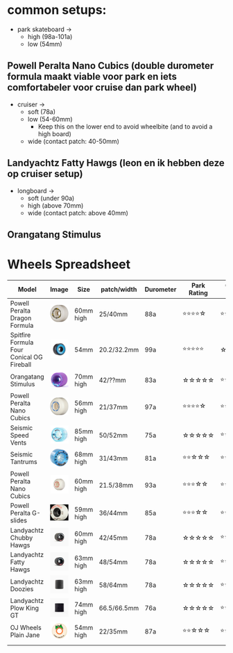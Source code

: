 # common setups:
- park skateboard -> 
	- high (98a-101a)
	- low (54mm)
## Powell Peralta Nano Cubics (double durometer formula maakt viable voor park en iets comfortabeler voor cruise dan park wheel)


- cruiser ->
	- soft (78a)
	- low (54-60mm)
		- Keep this on the lower end to avoid wheelbite (and to avoid a high board)
	- wide (contact patch: 40-50mm)
## Landyachtz Fatty Hawgs (leon en ik hebben deze op cruiser setup)


- longboard ->
	- soft (under 90a)
	- high (above 70mm)
	- wide (contact patch: above 40mm)
## Orangatang Stimulus

# Wheels Spreadsheet

| Model                                          | Image                                                         | Size      | patch/width | Durometer | Park Rating | Cruiser Rating | Longboard Rating |
| ---------------------------------------------- | ------------------------------------------------------------- | --------- | ----------- | --------- | ----------- | -------------- | ---------------- |
| Powell Peralta Dragon Formula                  | ![250](../attachments/Pasted%20image%2020250112162858.png)    | 60mm high | 25/40mm     | 88a       | ⭐⭐⭐⭐☆       | ⭐⭐⭐☆☆          | ☆☆☆☆☆            |
| Spitfire      Formula Four Conical OG Fireball | ![250](../attachments/spitfiree.png)                          | 54mm      | 20.2/32.2mm | 99a       | ⭐⭐⭐⭐⭐       | ☆☆☆☆☆          | ☆☆☆☆☆            |
| Orangatang    Stimulus                         | ![250](../attachments/Pasted%20image%2020250108152812.png)    | 70mm high | 42/??mm     | 83a       | ☆☆☆☆☆       | ⭐⭐⭐☆☆          | ⭐⭐⭐⭐⭐            |
| Powell Peralta Nano Cubics                     | ![250](../attachments/Pasted%20image%2020250108153417.png)    | 56mm high | 21/37mm     | 97a       | ⭐⭐⭐⭐☆       | ⭐⭐⭐⭐☆          | ☆☆☆☆☆            |
| Seismic       Speed Vents                      | ![250](../attachments/seismicspeedvent.png)                   | 85mm high | 50/52mm     | 75a       | ☆☆☆☆☆       | ⭐⭐☆☆☆          | ⭐⭐⭐⭐⭐            |
| Seismic       Tantrums                         | ![250](../attachments/Pasted%20image%2020250108153747.png)    | 68mm high | 31/43mm     | 81a       | ⭐⭐☆☆☆       | ⭐⭐⭐☆☆          | ☆☆☆☆☆            |
| Powell Peralta Nano Cubics                     | ![250](../attachments/Pasted%20image%2020250108161117.png)    | 60mm high | 21.5/38mm   | 93a       | ⭐⭐⭐☆☆       | ⭐⭐⭐⭐☆          | ☆☆☆☆☆            |
| Powell Peralta G-slides                        | ![\\250](../attachments/Pasted%20image%2020250108154104.png)  | 59mm high | 36/44mm     | 85a       | ⭐⭐⭐☆☆       | ⭐⭐⭐⭐☆          | ☆☆☆☆☆            |
| Landyachtz    Chubby Hawgs                     | ![250](../attachments/Pasted%20image%2020250108154950.png)    | 60mm high | 42/45mm     | 78a       | ☆☆☆☆☆       | ⭐⭐⭐⭐⭐          | ☆☆☆☆☆            |
| Landyachtz    Fatty Hawgs                      | ![250](../attachments/Pasted%20image%2020250108154934.png)    | 63mm high | 48/54mm     | 78a       | ☆☆☆☆☆       | ⭐⭐⭐⭐⭐          | ☆☆☆☆☆            |
| Landyachtz    Doozies                          | ![250](../attachments/Pasted%20image%2020250108160127.png)    | 63mm high | 58/64mm     | 78a       | ☆☆☆☆☆       | ⭐⭐⭐⭐☆          | ☆☆☆☆☆            |
| Landyachtz    Plow King GT                     | ![250](../attachments/Pasted%20image%2020250108160502.png)    | 74mm high | 66.5/66.5mm | 76a       | ☆☆☆☆☆       | ⭐⭐⭐⭐☆          | ⭐⭐⭐⭐⭐            |
| OJ Wheels     Plain Jane                       | ![250](../attachments/image/skateboarding-1737166749755.jpeg) | 54mm high | 22/35mm     | 87a       | ⭐⭐☆☆☆       | ⭐⭐⭐⭐⭐          | ☆☆☆☆☆            |
|                                                |                                                               |           |             |           |             |                |                  |
